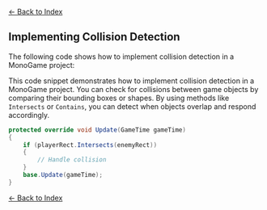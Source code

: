 ﻿[← Back to Index](index.md)

## Implementing Collision Detection

The following code shows how to implement collision detection in a MonoGame project:

This code snippet demonstrates how to implement collision detection in a MonoGame project. You can check for collisions between game objects by comparing their bounding boxes or shapes. By using methods like `Intersects` or `Contains`, you can detect when objects overlap and respond accordingly.

```csharp
protected override void Update(GameTime gameTime)
{
	if (playerRect.Intersects(enemyRect))
	{
		// Handle collision
	}
	base.Update(gameTime);
}
```

[← Back to Index](index.md)